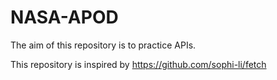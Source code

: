 # NASA-APOD

The aim of this repository is to practice APIs.

This repository is inspired by https://github.com/sophi-li/fetch

